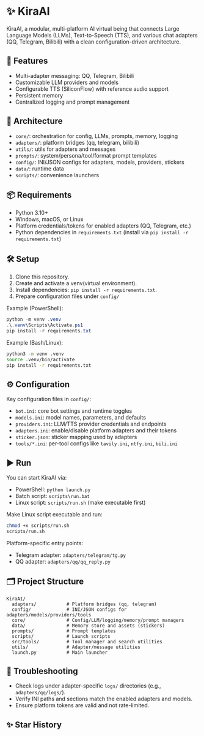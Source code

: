 # ✨ KiraAI

KiraAI, a modular, multi-platform AI virtual being that connects Large Language Models (LLMs), Text-to-Speech (TTS), and various chat adapters (QQ, Telegram, Bilibili) with a clean configuration-driven architecture.

## 🚀 Features
- Multi-adapter messaging: QQ, Telegram, Bilibili
- Customizable LLM providers and models
- Configurable TTS (SiliconFlow) with reference audio support
- Persistent memory
- Centralized logging and prompt management

## 🧩 Architecture
- `core/`: orchestration for config, LLMs, prompts, memory, logging
- `adapters/`: platform bridges (qq, telegram, bilibili)
- `utils/`: utils for adapters and messages
- `prompts/`: system/persona/tool/format prompt templates
- `config/`: INI/JSON configs for adapters, models, providers, stickers
- `data/`: runtime data
- `scripts/`: convenience launchers

## 📦 Requirements
- Python 3.10+
- Windows, macOS, or Linux
- Platform credentials/tokens for enabled adapters (QQ, Telegram, etc.)
- Python dependencies in `requirements.txt` (install via `pip install -r requirements.txt`)

## 🛠️ Setup
1. Clone this repository.
2. Create and activate a venv(virtual environment).
3. Install dependencies: `pip install -r requirements.txt`.
4. Prepare configuration files under `config/`

Example (PowerShell):
```powershell
python -m venv .venv
.\.venv\Scripts\Activate.ps1
pip install -r requirements.txt
```

Example (Bash/Linux):
```bash
python3 -m venv .venv
source .venv/bin/activate
pip install -r requirements.txt
```

## ⚙️ Configuration
Key configuration files in `config/`:
- `bot.ini`: core bot settings and runtime toggles
- `models.ini`: model names, parameters, and defaults
- `providers.ini`: LLM/TTS provider credentials and endpoints
- `adapters.ini`: enable/disable platform adapters and their tokens
- `sticker.json`: sticker mapping used by adapters
- `tools/*.ini`: per-tool configs like `tavily.ini`, `ntfy.ini`, `bili.ini`

## ▶️ Run
You can start KiraAI via:
- PowerShell: `python launch.py`
- Batch script: `scripts\run.bat`
- Linux script: `scripts/run.sh` (make executable first)

Make Linux script executable and run:
```bash
chmod +x scripts/run.sh
scripts/run.sh
```

Platform-specific entry points:
- Telegram adapter: `adapters/telegram/tg.py`
- QQ adapter: `adapters/qq/qq_reply.py`

## 🗂️ Project Structure
```
KiraAI/
  adapters/           # Platform bridges (qq, telegram)
  config/             # INI/JSON configs for adapters/models/providers/tools
  core/               # Config/LLM/logging/memory/prompt managers
  data/               # Memory store and assets (stickers)
  prompts/            # Prompt templates
  scripts/            # Launch scripts
  src/tools/          # Tool manager and search utilities
  utils/              # Adapter/message utilities
  launch.py           # Main launcher
```

## 🐞 Troubleshooting
- Check logs under adapter-specific `logs/` directories (e.g., `adapters/qq/logs/`).
- Verify INI paths and sections match the enabled adapters and models.
- Ensure platform tokens are valid and not rate-limited.

## ✨ Star History
